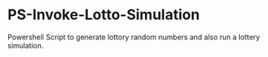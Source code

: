 # PS-Invoke-Lotto-Simulation
 Powershell Script to generate lottory random numbers and also run a lottery simulation.
